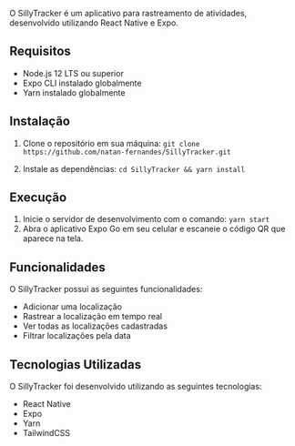 O SillyTracker é um aplicativo para rastreamento de atividades, desenvolvido utilizando React Native e Expo.

## Requisitos

- Node.js 12 LTS ou superior
- Expo CLI instalado globalmente
- Yarn instalado globalmente

## Instalação

1. Clone o repositório em sua máquina:
`git clone https://github.com/natan-fernandes/SillyTracker.git`

2. Instale as dependências:
`cd SillyTracker && yarn install`

## Execução

1. Inicie o servidor de desenvolvimento com o comando:  `yarn start`
2. Abra o aplicativo Expo Go em seu celular e escaneie o código QR que aparece na tela.

## Funcionalidades

O SillyTracker possui as seguintes funcionalidades:

- Adicionar uma localização
- Rastrear a localização em tempo real
- Ver todas as localizações cadastradas
- Filtrar localizações pela data

## Tecnologias Utilizadas

O SillyTracker foi desenvolvido utilizando as seguintes tecnologias:

- React Native
- Expo
- Yarn
- TailwindCSS
